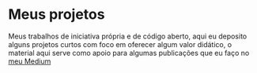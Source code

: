 # Meus projetos

Meus trabalhos de iniciativa própria e de código aberto, aqui eu deposito alguns projetos curtos com foco em oferecer algum valor didático, o material aqui serve como apoio para algumas publicações que eu faço no [meu Medium](https://medium.com/@vflins)
